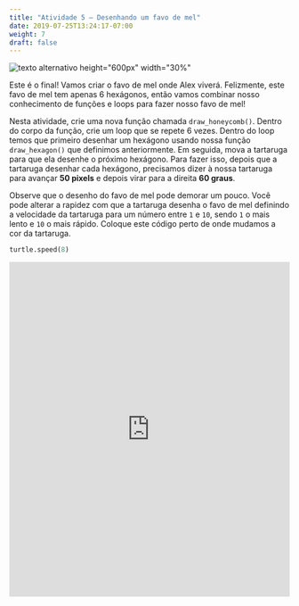 ```yaml
---
title: "Atividade 5 – Desenhando um favo de mel"
date: 2019-07-25T13:24:17-07:00
weight: 7
draft: false
---
```


![texto alternativo height="600px" width="30%"](../media/bee_honeycomb.png "Desenho de favo de mel")

Este é o final! Vamos criar o favo de mel onde Alex viverá. Felizmente, este favo de mel tem apenas 6 hexágonos, então vamos combinar nosso conhecimento de funções e loops para fazer nosso favo de mel!

Nesta atividade, crie uma nova função chamada `draw_honeycomb()`. Dentro do corpo da função, crie um loop que se repete 6 vezes. Dentro do loop temos que primeiro desenhar um hexágono usando nossa função `draw_hexagon()` que definimos anteriormente. Em seguida, mova a tartaruga para que ela desenhe o próximo hexágono. Para fazer isso, depois que a tartaruga desenhar cada hexágono, precisamos dizer à nossa tartaruga para avançar **50 pixels** e depois virar para a direita **60 graus**.

Observe que o desenho do favo de mel pode demorar um pouco. Você pode alterar a rapidez com que a tartaruga desenha o favo de mel definindo a velocidade da tartaruga para um número entre `1` e `10`, sendo `1` o mais lento e `10` o mais rápido. Coloque este código perto de onde mudamos a cor da tartaruga.

``` python
turtle.speed(8)
```

<iframe src="https://trinket.io/embed/python/d83811c24a" width="100%" height="600" frameborder="0" marginwidth="0" marginheight="0" allowfullscreen></iframe>